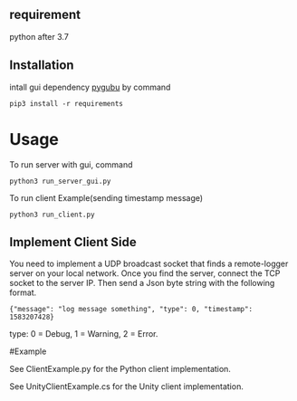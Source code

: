 ## requirement
python after 3.7

## Installation
intall gui dependency [pygubu](https://github.com/alejandroautalan/pygubu) by command
```
pip3 install -r requirements
```

# Usage
To run server with gui, command
```
python3 run_server_gui.py
```

To run client Example(sending timestamp message)
```
python3 run_client.py
```

## Implement Client Side
You need to implement a UDP broadcast socket that finds a remote-logger server on your local network.
Once you find the server, connect the TCP socket to the server IP. Then send a Json byte string with the following format.
```
{"message": "log message something", "type": 0, "timestamp": 1583207428}
```
type: 0 = Debug, 1 = Warning, 2 = Error.

#Example

See ClientExample.py for the Python client implementation.

See UnityClientExample.cs for the Unity client implementation.



